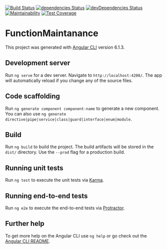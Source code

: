 [![Build Status](https://travis-ci.org/hisptz/function-maintenance.svg?branch=master)](https://travis-ci.org/hisptz/function-maintenance)
[![dependencies Status](https://david-dm.org/hisptz/function-maintenance/status.svg)](https://david-dm.org/hisptz/function-maintenance)
[![devDependencies Status](https://david-dm.org/hisptz/function-maintenance/dev-status.svg)](https://david-dm.org/hisptz/function-maintenance?type=dev)
[![Maintainability](https://api.codeclimate.com/v1/badges/f5b789b5cba45f0edd78/maintainability)](https://codeclimate.com/github/hisptz/function-maintenance/maintainability)
[![Test Coverage](https://api.codeclimate.com/v1/badges/f5b789b5cba45f0edd78/test_coverage)](https://codeclimate.com/github/hisptz/function-maintenance/test_coverage)

# FunctionMaintanance

This project was generated with [Angular CLI](https://github.com/angular/angular-cli) version 6.1.3.

## Development server

Run `ng serve` for a dev server. Navigate to `http://localhost:4200/`. The app will automatically reload if you change any of the source files.

## Code scaffolding

Run `ng generate component component-name` to generate a new component. You can also use `ng generate directive|pipe|service|class|guard|interface|enum|module`.

## Build

Run `ng build` to build the project. The build artifacts will be stored in the `dist/` directory. Use the `--prod` flag for a production build.

## Running unit tests

Run `ng test` to execute the unit tests via [Karma](https://karma-runner.github.io).

## Running end-to-end tests

Run `ng e2e` to execute the end-to-end tests via [Protractor](http://www.protractortest.org/).

## Further help

To get more help on the Angular CLI use `ng help` or go check out the [Angular CLI README](https://github.com/angular/angular-cli/blob/master/README.md).
